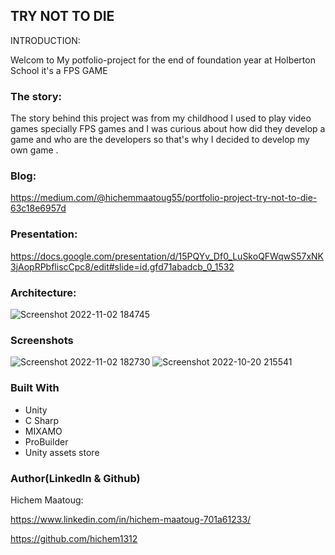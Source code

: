 ## TRY NOT TO DIE

INTRODUCTION:

Welcom to My potfolio-project for the end of foundation year at Holberton School it's a FPS GAME

### The story:

The story behind this project was from my childhood I used to play video games specially FPS games and I was curious about how did they develop a game and who are the developers so that's why I decided to develop my own game .

### Blog:

https://medium.com/@hichemmaatoug55/portfolio-project-try-not-to-die-63c18e6957d

### Presentation:

https://docs.google.com/presentation/d/15PQYv_Df0_LuSkoQFWqwS57xNK3jAopRPbfliscCpc8/edit#slide=id.gfd71abadcb_0_1532

### Architecture:

![Screenshot 2022-11-02 184745](https://user-images.githubusercontent.com/98315633/199583504-562909aa-142e-4339-adbf-e913ba6df255.png)

### Screenshots

![Screenshot 2022-11-02 182730](https://user-images.githubusercontent.com/98315633/199583874-354b2ec1-cc3a-4330-9100-56f8010bfc70.png)
![Screenshot 2022-10-20 215541](https://user-images.githubusercontent.com/98315633/199585928-d25aa660-65bf-4a68-ada9-c4999f564a9c.png)

### Built With

- Unity
- C Sharp
- MIXAMO
- ProBuilder
- Unity assets store

### Author(LinkedIn & Github)
Hichem Maatoug:

https://www.linkedin.com/in/hichem-maatoug-701a61233/

https://github.com/hichem1312

